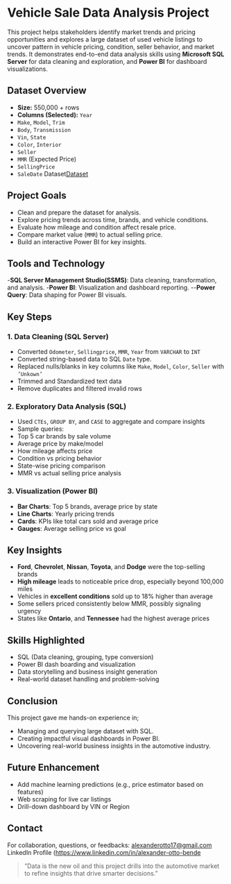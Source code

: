 # Vehicle Sale Data Analysis Project
This project helps stakeholders identify market trends and pricing opportunities and explores a large dataset of used vehicle listings to uncover pattern in vehicle pricing, condition, seller behavior, and market trends. It demonstrates end-to-end data analysis skills using **Microsoft SQL Server** for data cleaning and exploration, and **Power BI** for dashboard visualizations.

## Dataset Overview
-	**Size:** 550,000 + rows
-	**Columns (Selected):**
`Year`
-	`Make`, `Model`, `Trim`
-	`Body`, `Transmission`
-	`Vin`, `State`
-	`Color`, `Interior`
-	`Seller`
-	`MMR` (Expected Price)
-	`SellingPrice`
-	`SaleDate`
Dataset<a href="https://www.kaggle.com/datasets/syedanwarafridi/vehicle-sales-data">Dataset</a>
## Project Goals
-	Clean and prepare the dataset for analysis.
-	Explore pricing trends across time, brands, and vehicle conditions.
-	Evaluate how mileage and condition affect resale price.
-	Compare market value (`MMR`) to actual selling price.
-	Build an interactive Power BI for key insights.

## Tools and Technology
-**SQL Server Management Studio(SSMS)**: Data cleaning, transformation, and analysis.
-**Power BI**: Visualization and dashboard reporting.
--**Power Query**: Data shaping for Power BI visuals.

## Key Steps
### 1. Data Cleaning (SQL Server)
-	Converted `Odometer`, `Sellingprice`, `MMR`, `Year` from `VARCHAR` to `INT`
-	Converted string-based data to SQL `Date` type.
-	Replaced nulls/blanks in key columns like `Make`, `Model`, `Color`, `Seller` with `’Unkown’`
-	Trimmed and Standardized text data
-	Remove duplicates and filtered invalid rows

### 2. Exploratory Data Analysis (SQL)
-	Used `CTEs`, `GROUP BY`, and `CASE` to aggregate and compare insights 
-	Sample queries:
- Top 5 car brands by sale volume
- Average price by make/model
- How mileage affects price
- Condition vs pricing behavior
- State-wise pricing comparison
- MMR vs actual selling price analysis

### 3. Visualization (Power BI)
-	**Bar Charts**: Top 5 brands, average price by state
-	**Line Charts**: Yearly pricing trends
-	**Cards**: KPIs like total cars sold and average price
-	**Gauges**: Average selling price vs goal


## Key Insights
-	**Ford**, **Chevrolet**, **Nissan**, **Toyota**, and **Dodge** were the top-selling brands
-	**High mileage** leads to noticeable price drop, especially beyond 100,000 miles
-	Vehicles in **excellent conditions** sold up to 18% higher than average
-	Some sellers priced consistently below MMR, possibly signaling urgency
-	States like **Ontario**, and **Tennessee** had the highest average prices

## Skills Highlighted
-	SQL (Data cleaning, grouping, type conversion)
-	Power BI dash boarding and visualization
-	Data storytelling and business insight generation
-	Real-world dataset handling and problem-solving

## Conclusion
This project gave me hands-on experience in;
-	Managing and querying large dataset with SQL.
-	Creating impactful visual dashboards in Power BI.
-	Uncovering real-world business insights in the automotive industry.

## Future Enhancement
-	Add machine learning predictions (e.g., price estimator based on features)
-	Web scraping for live car listings
-	Drill-down dashboard by VIN or Region
  
## Contact
For collaboration, questions, or feedbacks:
alexanderotto17@gmail.com
LinkedIn Profile (https://www.linkedin.com/in/alexander-otto-bende
>”Data is the new oil and this project drills into the automotive market to refine insights that drive smarter decisions.”

